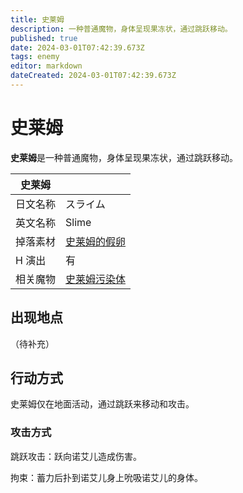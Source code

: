 ```yaml
---
title: 史莱姆
description: 一种普通魔物，身体呈现果冻状，通过跳跃移动。
published: true
date: 2024-03-01T07:42:39.673Z
tags: enemy
editor: markdown
dateCreated: 2024-03-01T07:42:39.673Z
---
```


# 史莱姆

**史莱姆**是一种普通魔物，身体呈现果冻状，通过跳跃移动。

<!-- 在这里放置图像 -->

| 史莱姆 ||
| - | - |
| 日文名称 | スライム |
| 英文名称 | Slime |
| 掉落素材 | [史莱姆的假卵](/zh/item/fake-slime-egg) |
| H 演出 | 有 |
| 相关魔物 | [史莱姆污染体](/zh/enemy/slime-contaminated) |

## 出现地点

（待补充）

## 行动方式

史莱姆仅在地面活动，通过跳跃来移动和攻击。

### 攻击方式

跳跃攻击：跃向诺艾儿造成伤害。

拘束：蓄力后扑到诺艾儿身上吮吸诺艾儿的身体。

